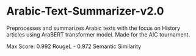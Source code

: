 # Arabic-Text-Summarizer-v2.0
Preprocesses and summarizes Arabic texts with the focus on History articles using AraBERT transformer model. Made for the AIC tournament. 

Max Score:
0.992 RougeL - 0.972 Semantic Similarity

